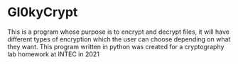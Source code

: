 # Gl0kyCrypt
This is a program whose purpose is to encrypt and decrypt files, it will have different types of encryption which the user can choose depending on what they want.  This program written in python was created for a cryptography lab homework at INTEC in 2021
